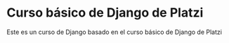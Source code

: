 # Curso básico de Django de Platzi

Este es un curso de Django basado en el curso básico de Django de Platzi